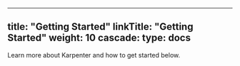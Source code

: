 
 ---
 title: "Getting Started"
 linkTitle: "Getting Started"
 weight: 10
 cascade:
   type: docs
 ---

 Learn more about Karpenter and how to get started below.

